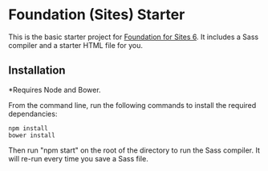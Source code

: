 # Foundation (Sites) Starter

This is the basic starter project for [Foundation for Sites 6](http://foundation.zurb.com/sites). It includes a Sass compiler and a starter HTML file for you.

## Installation

*Requires Node and Bower.

From the command line, run the following commands to install the required dependancies:

    npm install
    bower install

Then run "npm start" on the root of the directory to run the Sass compiler. It will re-run every time you save a Sass file.

